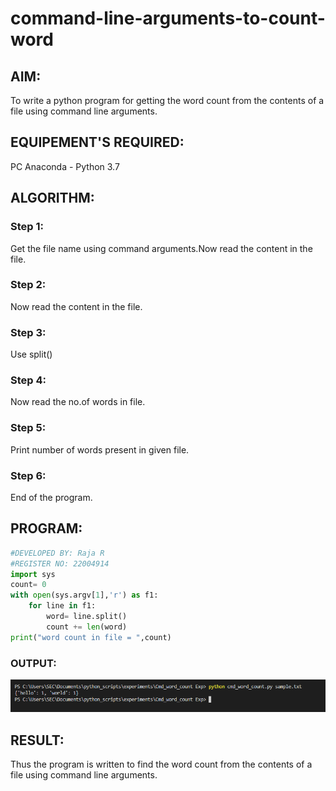 # command-line-arguments-to-count-word
## AIM:
To write a python program for getting the word count from the contents of a file using command line arguments.
## EQUIPEMENT'S REQUIRED: 
PC
Anaconda - Python 3.7
## ALGORITHM: 
### Step 1:
Get the file name using command arguments.Now read the content in the file.
### Step 2: 
Now read the content in the file.
### Step 3: 
Use split()
### Step 4:  
Now read the no.of words in file.
### Step 5: 
Print number of words present in given file.
### Step 6: 
End of the program.
## PROGRAM:
````python
#DEVELOPED BY: Raja R
#REGISTER NO: 22004914
import sys
count= 0
with open(sys.argv[1],'r') as f1:
    for line in f1:
        word= line.split()
        count += len(word)
print("word count in file = ",count)
````
### OUTPUT:
!['2'](output.png)

## RESULT:
Thus the program is written to find the word count from the contents of a file using command line arguments.
